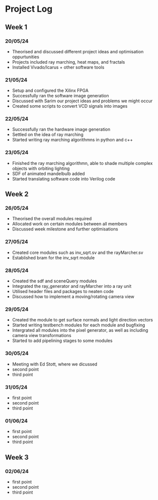# Project Log 

## Week 1
### 20/05/24
* Theorised and discussed different project ideas and optimisation oppurtunities
* Projects included ray marching, heat maps, and fractals
* Installed Vivado/Icarus + other software tools

### 21/05/24
* Setup and configured the Xilinx FPGA 
* Successfully ran the software image generation
* Discussed with Sarim our project ideas and problems we might occur
* Created some scripts to convert VCD signals into images

### 22/05/24
* Successfully ran the hardware image generation 
* Settled on the idea of ray marching
* Started writing ray marching algorithmns in python and c++

### 23/05/24
* Finished the ray marching algorithmn, able to shade multiple complex objects with orbiting lighting
* SDF of animated mandelbulb added
* Started translating software code into Verilog code

## Week 2
### 26/05/24
* Theorised the overall modules required
* Allocated work on certain modules between all members 
* Discussed week milestone and further optimisations

### 27/05/24
* Created core modules such as inv_sqrt.sv and the rayMarcher.sv
* Established bram for the inv_sqrt module

### 28/05/24
* Created the sdf and sceneQuery modules
* Integrated the ray_generator and rayMarcher into a ray unit
* Utilised header files and packages to neaten code
* Discussed how to implement a moving/rotating camera view

### 29/05/24
* Created the module to get surface normals and light direction vectors
* Started writing testbench modules for each module and bugfixing
* Intergrated all modules into the pixel generator, as well as including camera view transformations
* Started to add pipelining stages to some modules 

### 30/05/24
* Meeting with Ed Stott, where we dicussed
* second point
* third point

### 31/05/24
* first point
* second point
* third point

### 01/06/24
* first point
* second point
* third point

## Week 3
### 02/06/24
* first point
* second point
* third point